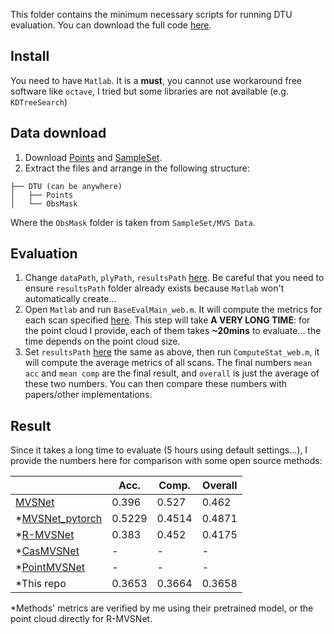 This folder contains the minimum necessary scripts for running DTU evaluation. You can download the full code [here](http://roboimagedata2.compute.dtu.dk/data/MVS/SampleSet.zip).

## Install

You need to have `Matlab`. It is a **must**, you cannot use workaround free software like `octave`, I tried but some libraries are not available (e.g. `KDTreeSearch`)

## Data download

1.  Download [Points](http://roboimagedata2.compute.dtu.dk/data/MVS/Points.zip) and [SampleSet](http://roboimagedata2.compute.dtu.dk/data/MVS/SampleSet.zip).
2.  Extract the files and arrange in the following structure:
```
├── DTU (can be anywhere)
│   ├── Points
│   └── ObsMask
```
Where the `ObsMask` folder is taken from `SampleSet/MVS Data`.

## Evaluation

1.  Change `dataPath`, `plyPath`, `resultsPath` [here](https://github.com/kwea123/CasMVSNet_pl/blob/784cec6635fa819bab0d716c15ba07972c260293/evaluations/dtu/BaseEvalMain_web.m#L8-L10). Be careful that you need to ensure `resultsPath` folder already exists because `Matlab` won't automatically create...
2.  Open `Matlab` and run `BaseEvalMain_web.m`. It will compute the metrics for each scan specified [here](https://github.com/kwea123/CasMVSNet_pl/blob/master/evaluations/dtu/BaseEvalMain_web.m#L23). This step will take **A VERY LONG TIME**: for the point cloud I provide, each of them takes **~20mins** to evaluate... the time depends on the point cloud size.
3.  Set `resultsPath` [here](https://github.com/kwea123/CasMVSNet_pl/blob/master/evaluations/dtu/ComputeStat_web.m#L10) the same as above, then run `ComputeStat_web.m`, it will compute the average metrics of all scans. The final numbers `mean acc` and `mean comp` are the final result, and `overall` is just the average of these two numbers. You can then compare these numbers with papers/other implementations.

## Result
Since it takes a long time to evaluate (5 hours using default settings...), I provide the numbers here for comparison with some open source methods:

|   | Acc. | Comp. | Overall |
| --- | --- | --- | --- |
| [MVSNet](https://github.com/YoYo000/MVSNet) | 0.396 | 0.527 | 0.462 |
| *[MVSNet_pytorch](https://github.com/xy-guo/MVSNet_pytorch) | 0.5229 | 0.4514 | 0.4871 |
| *[R-MVSNet](https://github.com/YoYo000/MVSNet) | 0.383 | 0.452 | 0.4175 |
| *[CasMVSNet](https://github.com/alibaba/cascade-stereo/tree/master/CasMVSNet) | - | - | - |
| *[PointMVSNet](https://github.com/callmeray/PointMVSNet) | - | - | - |
| *This repo | 0.3653 | 0.3664 | 0.3658 |

*Methods' metrics are verified by me using their pretrained model, or the point cloud directly for R-MVSNet.
